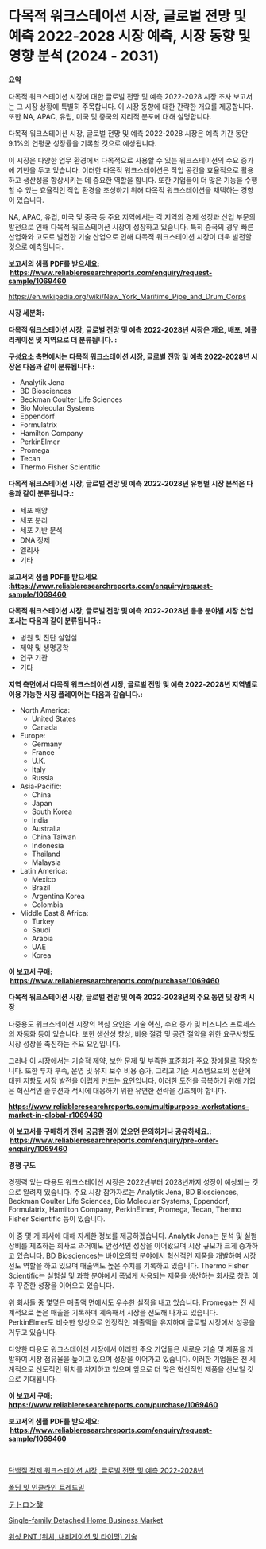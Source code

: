 <p><h1>다목적 워크스테이션 시장, 글로벌 전망 및 예측 2022-2028 시장 예측, 시장 동향 및 영향 분석 (2024 - 2031)</h1></p><p><strong>요약</strong></p>
<p><p>다목적 워크스테이션 시장에 대한 글로벌 전망 및 예측 2022-2028 시장 조사 보고서는 그 시장 상황에 특별히 주목합니다. 이 시장 동향에 대한 간략한 개요를 제공합니다. 또한 NA, APAC, 유럽, 미국 및 중국의 지리적 분포에 대해 설명합니다.</p><p>다목적 워크스테이션 시장, 글로벌 전망 및 예측 2022-2028 시장은 예측 기간 동안 9.1%의 연평균 성장률을 기록할 것으로 예상됩니다.</p><p>이 시장은 다양한 업무 환경에서 다목적으로 사용할 수 있는 워크스테이션의 수요 증가에 기반을 두고 있습니다. 이러한 다목적 워크스테이션은 작업 공간을 효율적으로 활용하고 생산성을 향상시키는 데 중요한 역할을 합니다. 또한 기업들이 더 많은 기능을 수행할 수 있는 효율적인 작업 환경을 조성하기 위해 다목적 워크스테이션을 채택하는 경향이 있습니다.</p><p>NA, APAC, 유럽, 미국 및 중국 등 주요 지역에서는 각 지역의 경제 성장과 산업 부문의 발전으로 인해 다목적 워크스테이션 시장이 성장하고 있습니다. 특히 중국의 경우 빠른 산업화와 고도로 발전한 기술 산업으로 인해 다목적 워크스테이션 시장이 더욱 발전할 것으로 예측됩니다.</p></p>
<p><strong>보고서의 샘플 PDF를 받으세요: &nbsp;<a href="https://www.reliableresearchreports.com/enquiry/request-sample/1069460">https://www.reliableresearchreports.com/enquiry/request-sample/1069460</a></strong></p>
<p><a href="https://en.wikipedia.org/wiki/New_York_Maritime_Pipe_and_Drum_Corps">https://en.wikipedia.org/wiki/New_York_Maritime_Pipe_and_Drum_Corps</a></p>
<p><strong>시장 세분화:</strong></p>
<p><strong> 다목적 워크스테이션 시장, 글로벌 전망 및 예측 2022-2028년 시장은 개요, 배포, 애플리케이션 및 지역으로 더 분류됩니다. :</strong></p>
<p><strong>구성요소 측면에서는 다목적 워크스테이션 시장, 글로벌 전망 및 예측 2022-2028년 시장은 다음과 같이 분류됩니다.:</strong></p>
<p><ul><li>Analytik Jena</li><li>BD Biosciences</li><li>Beckman Coulter Life Sciences</li><li>Bio Molecular Systems</li><li>Eppendorf</li><li>Formulatrix</li><li>Hamilton Company</li><li>PerkinElmer</li><li>Promega</li><li>Tecan</li><li>Thermo Fisher Scientific</li></ul></p>
<p><strong> 다목적 워크스테이션 시장, 글로벌 전망 및 예측 2022-2028년 유형별 시장 분석은 다음과 같이 분류됩니다.:</strong></p>
<p><ul><li>세포 배양</li><li>세포 분리</li><li>세포 기반 분석</li><li>DNA 정제</li><li>엘리사</li><li>기타</li></ul></p>
<p><strong>보고서의 샘플 PDF를 받으세요 :<a href="https://www.reliableresearchreports.com/enquiry/request-sample/1069460">https://www.reliableresearchreports.com/enquiry/request-sample/1069460</a></strong></p>
<p><strong> 다목적 워크스테이션 시장, 글로벌 전망 및 예측 2022-2028년 응용 분야별 시장 산업 조사는 다음과 같이 분류됩니다.:</strong></p>
<p><ul><li>병원 및 진단 실험실</li><li>제약 및 생명공학</li><li>연구 기관</li><li>기타</li></ul></p>
<p><strong>지역 측면에서 다목적 워크스테이션 시장, 글로벌 전망 및 예측 2022-2028년 지역별로 이용 가능한 시장 플레이어는 다음과 같습니다.:</strong></p>
<p><ul>
    <li>
        North America:
        <ul>
            <li>United States</li>
            <li>Canada</li>
        </ul>
    </li>
    <li>
        Europe:
        <ul>
            <li>Germany</li>
            <li>France</li>
            <li>U.K.</li>
            <li>Italy</li>
            <li>Russia</li>
        </ul>
    </li>
    <li>
        Asia-Pacific:
        <ul>
            <li>China</li>
            <li>Japan</li>
            <li>South Korea</li>
            <li>India</li>
            <li>Australia</li>
            <li>China Taiwan</li>
            <li>Indonesia</li>
            <li>Thailand</li>
            <li>Malaysia</li>
        </ul>
    </li>
    <li>
        Latin America:
        <ul>
            <li>Mexico</li>
            <li>Brazil</li>
            <li>Argentina Korea</li>
            <li>Colombia</li>
        </ul>
    </li>
    <li>
        Middle East & Africa:
        <ul>
            <li>Turkey</li>
            <li>Saudi</li>
            <li>Arabia</li>
            <li>UAE</li>
            <li>Korea</li>
        </ul>
    </li>
    </ul></p>
<p><strong>이 보고서 구매: &nbsp;<a href="https://www.reliableresearchreports.com/purchase/1069460">https://www.reliableresearchreports.com/purchase/1069460</a></strong></p>
<p><strong>다목적 워크스테이션 시장, 글로벌 전망 및 예측 2022-2028년의 주요 동인 및 장벽 시장</strong></p>
<p><p>다중용도 워크스테이션 시장의 핵심 요인은 기술 혁신, 수요 증가 및 비즈니스 프로세스의 자동화 등이 있습니다. 또한 생산성 향상, 비용 절감 및 공간 절약을 위한 요구사항도 시장 성장을 촉진하는 주요 요인입니다. </p><p>그러나 이 시장에서는 기술적 제약, 보안 문제 및 부족한 표준화가 주요 장애물로 작용합니다. 또한 투자 부족, 운영 및 유지 보수 비용 증가, 그리고 기존 시스템으로의 전환에 대한 저항도 시장 발전을 어렵게 만드는 요인입니다. 이러한 도전을 극복하기 위해 기업은 혁신적인 솔루션과 적시에 대응하기 위한 유연한 전략을 강조해야 합니다.</p></p>
<p><strong><a href="https://www.reliableresearchreports.com/multipurpose-workstations-market-in-global-r1069460">https://www.reliableresearchreports.com/multipurpose-workstations-market-in-global-r1069460</a></strong></p>
<p><strong>이 보고서를 구매하기 전에 궁금한 점이 있으면 문의하거나 공유하세요.: &nbsp;<a href="https://www.reliableresearchreports.com/enquiry/pre-order-enquiry/1069460">https://www.reliableresearchreports.com/enquiry/pre-order-enquiry/1069460</a></strong></p>
<p><strong>경쟁 구도</strong></p>
<p><p>경쟁력 있는 다용도 워크스테이션 시장은 2022년부터 2028년까지 성장이 예상되는 것으로 알려져 있습니다. 주요 시장 참가자로는 Analytik Jena, BD Biosciences, Beckman Coulter Life Sciences, Bio Molecular Systems, Eppendorf, Formulatrix, Hamilton Company, PerkinElmer, Promega, Tecan, Thermo Fisher Scientific 등이 있습니다.</p><p>이 중 몇 개 회사에 대해 자세한 정보를 제공하겠습니다. Analytik Jena는 분석 및 실험 장비를 제조하는 회사로 과거에도 안정적인 성장을 이어왔으며 시장 규모가 크게 증가하고 있습니다. BD Biosciences는 바이오의학 분야에서 혁신적인 제품을 개발하여 시장 선도 역할을 하고 있으며 매출액도 높은 수치를 기록하고 있습니다. Thermo Fisher Scientific는 실험실 및 과학 분야에서 폭넓게 사용되는 제품을 생산하는 회사로 창립 이후 꾸준한 성장을 이어오고 있습니다.</p><p>위 회사들 중 몇몇은 매출액 면에서도 우수한 실적을 내고 있습니다. Promega는 전 세계적으로 높은 매출을 기록하며 계속해서 시장을 선도해 나가고 있습니다. PerkinElmer도 비슷한 양상으로 안정적인 매출액을 유지하며 글로벌 시장에서 성공을 거두고 있습니다.</p><p>다양한 다용도 워크스테이션 시장에서 이러한 주요 기업들은 새로운 기술 및 제품을 개발하여 시장 점유율을 높이고 있으며 성장을 이어가고 있습니다. 이러한 기업들은 전 세계적으로 선도적인 위치를 차지하고 있으며 앞으로 더 많은 혁신적인 제품을 선보일 것으로 기대됩니다.</p></p>
<p><strong>이 보고서 구매: &nbsp; <a href="https://www.reliableresearchreports.com/purchase/1069460">https://www.reliableresearchreports.com/purchase/1069460</a></strong></p>
<p><strong>보고서의 샘플 PDF를 받으세요: &nbsp;<a href="https://www.reliableresearchreports.com/enquiry/request-sample/1069460">https://www.reliableresearchreports.com/enquiry/request-sample/1069460</a></strong><strong></strong></p>
<p>&nbsp;</p>
<p><p><a href="https://github.com/sougarounis/Market-Research-Report-List-4/blob/main/5191703130892.md">단백질 정제 워크스테이션 시장, 글로벌 전망 및 예측 2022-2028년</a></p><p><a href="https://medium.com/@fly879567/2024%EB%85%84%EB%B6%80%ED%84%B0-2031%EB%85%84%EA%B9%8C%EC%A7%80-%EC%98%88%EC%B8%A1%EB%90%9C-%ED%8F%B4%EB%94%A9-%EB%B0%8F-%EA%B2%BD%EC%82%AC-%ED%8A%B8%EB%A0%88%EB%93%9C%EB%B0%80-%EC%8B%9C%EC%9E%A5-%EB%8F%99%ED%96%A5%EA%B3%BC-%EC%8B%9C%EC%9E%A5-%EB%B6%84%EC%84%9D-3926e84cb867">폴딩 및 인클라인 트레드밀</a></p><p><a href="https://medium.com/@hugofirst21/%E3%83%86%E3%83%88%E3%83%AD%E3%83%B3%E9%85%B8%E5%B8%82%E5%A0%B4%E3%81%AE%E6%B4%9E%E5%AF%9F-%E5%B8%82%E5%A0%B4%E5%8B%95%E5%90%91-%E6%88%90%E9%95%B7-2031%E5%B9%B4%E3%81%BE%E3%81%A7%E3%81%AE%E4%BA%88%E6%B8%AC-8273cc421842">テトロン酸</a></p><p><a href="https://github.com/LiamKanenood/Market-Research-Report-List-1/blob/main/single-family-detached-home-business-market.md">Single-family Detached Home Business Market</a></p><p><a href="https://medium.com/@cierrahayes645/%EC%9C%84%EC%84%B1-pnt-%EC%9C%84%EC%B9%98-%EB%82%B4%EB%B9%84%EA%B2%8C%EC%9D%B4%EC%85%98-%EB%B0%8F-%ED%83%80%EC%9D%B4%EB%B0%8D-%EA%B8%B0%EC%88%A0-%EC%8B%9C%EC%9E%A5%EC%9D%80-%EC%8B%9C%EC%9E%A5-%EC%A0%90%EC%9C%A0%EC%9C%A8-%EC%8B%9C%EC%9E%A5-%EB%8F%99%ED%96%A5-%EB%B0%8F-%EC%8B%9C%EC%9E%A5-%EC%84%B1%EC%9E%A5%EC%97%90-%EB%8C%80%ED%95%9C-%EC%A0%95%EB%B3%B4%EB%A5%BC-%EC%A0%9C%EA%B3%B5%ED%95%A9%EB%8B%88%EB%8B%A4-d54b5b31c8b9">위성 PNT (위치, 내비게이션 및 타이밍) 기술</a></p></p>